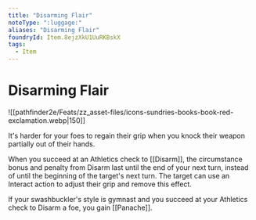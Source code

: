 ```yaml
---
title: "Disarming Flair"
noteType: ":luggage:"
aliases: "Disarming Flair"
foundryId: Item.8ejzXkU1UuRKBskX
tags:
  - Item
---
```


# Disarming Flair
![[pathfinder2e/Feats/zz_asset-files/icons-sundries-books-book-red-exclamation.webp|150]]

It's harder for your foes to regain their grip when you knock their weapon partially out of their hands.

When you succeed at an Athletics check to [[Disarm]], the circumstance bonus and penalty from Disarm last until the end of your next turn, instead of until the beginning of the target's next turn. The target can use an Interact action to adjust their grip and remove this effect.

If your swashbuckler's style is gymnast and you succeed at your Athletics check to Disarm a foe, you gain [[Panache]].
